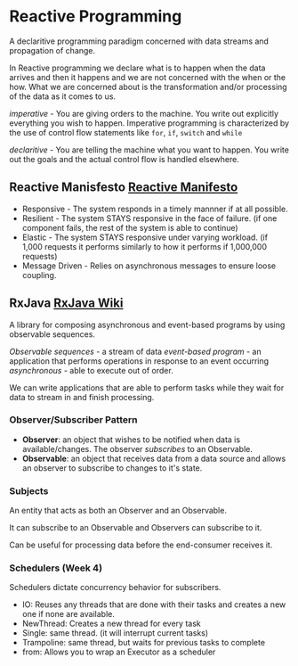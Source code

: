 # Reactive Programming

A declaritive programming paradigm concerned with data streams and propagation of change.

In Reactive programming we declare what is to happen when the data arrives and then it happens and we are not concerned with the when or the how. What we are concerned about is the transformation and/or processing of the data as it comes to us.

*imperative* - You are giving orders to the machine. You write out explicitly everything you wish to happen. Imperative programming is characterized by the use of control flow statements like `for`, `if`, `switch` and `while`

*declaritive* - You are telling the machine what you want to happen. You write out the goals and the actual control flow is handled elsewhere.

## Reactive Manisfesto [Reactive Manifesto](https://www.reactivemanifesto.org/)

* Responsive - The system responds in a timely mannner if at all possible.
* Resilient - The system STAYS responsive in the face of failure. (if one component fails, the rest of the system is able to continue)
* Elastic - The system STAYS responsive under varying workload. (if 1,000 requests it performs similarly to how it performs if 1,000,000 requests)
* Message Driven - Relies on asynchronous messages to ensure loose coupling.

## RxJava [RxJava Wiki](https://github.com/ReactiveX/RxJava/wiki)
A library for composing asynchronous and event-based programs by using observable sequences.

*Observable sequences* - a stream of data
*event-based program*  - an application that performs operations in response to an event occurring
*asynchronous* - able to execute out of order.

We can write applications that are able to perform tasks while they wait for data to stream in and finish processing.

### Observer/Subscriber Pattern
* **Observer**: an object that wishes to be notified when data is available/changes. The observer *subscribes* to an Observable.
* **Observable**: an object that receives data from a data source and allows an observer to subscribe to changes to it's state.

### Subjects
An entity that acts as both an Observer and an Observable.

It can subscribe to an Observable and Observers can subscribe to it.

Can be useful for processing data before the end-consumer receives it.

### Schedulers (Week 4)
Schedulers dictate concurrency behavior for subscribers.

* IO: Reuses any threads that are done with their tasks and creates a new one if none are available.
* NewThread: Creates a new thread for every task
* Single: same thread. (it will interrupt current tasks)
* Trampoline: same thread, but waits for previous tasks to complete
* from: Allows you to wrap an Executor as a scheduler
